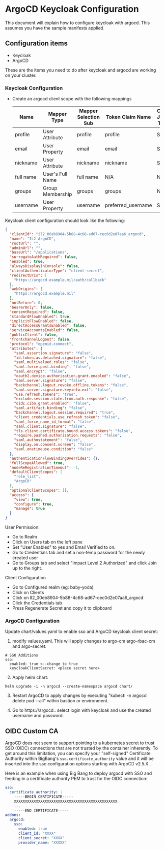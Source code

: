 # ArgoCD Keycloak Configuration
This document will explain how to configure keycloak with argocd. This assumes you have the sample manifests applied.

## Configuration items
* Keycloak
* ArgoCD

These are the items you need to do after keycloak and argocd are working on your cluster.

### Keycloak Configuration

- Create an argocd client scope with the following mappings

  | Name      | Mapper Type      | Mapper Selection Sub | Token Claim Name   | Claim JSON Type |
  |-----------|------------------|----------------------|--------------------|-----------------|
  | profile   | User Attribute   | profile              | profile            | String          |
  | email     | User Property    | email                | email              | String          |
  | nickname  | User Attribute   | nickname             | nickname           | String          |
  | full name | User's Full Name | full name            | N/A                | N/A             |
  | groups    | Group Membership | groups               | groups             | N/A             |
  | username  | User Property    | username             | preferred_username | String          |

Keycloak client configuration should look like the following:
```json
{
  "clientId": "il2_00eb8904-5b88-4c68-ad67-cec0d2e07aa6_argocd",
  "name": "IL2 ArgoCD",
  "rootUrl": "",
  "adminUrl": "",
  "baseUrl": "/applications",
  "surrogateAuthRequired": false,
  "enabled": true,
  "alwaysDisplayInConsole": false,
  "clientAuthenticatorType": "client-secret",
  "redirectUris": [
    "https://argocd.example.mil/auth/callback"
  ],
  "webOrigins": [
    "https://argocd.example.mil"
  ],
  "notBefore": 0,
  "bearerOnly": false,
  "consentRequired": false,
  "standardFlowEnabled": true,
  "implicitFlowEnabled": false,
  "directAccessGrantsEnabled": false,
  "serviceAccountsEnabled": false,
  "publicClient": false,
  "frontchannelLogout": false,
  "protocol": "openid-connect",
  "attributes": {
    "saml.assertion.signature": "false",
    "id.token.as.detached.signature": "false",
    "saml.multivalued.roles": "false",
    "saml.force.post.binding": "false",
    "saml.encrypt": "false",
    "oauth2.device.authorization.grant.enabled": "false",
    "saml.server.signature": "false",
    "backchannel.logout.revoke.offline.tokens": "false",
    "saml.server.signature.keyinfo.ext": "false",
    "use.refresh.tokens": "true",
    "exclude.session.state.from.auth.response": "false",
    "oidc.ciba.grant.enabled": "false",
    "saml.artifact.binding": "false",
    "backchannel.logout.session.required": "true",
    "client_credentials.use_refresh_token": "false",
    "saml_force_name_id_format": "false",
    "saml.client.signature": "false",
    "tls.client.certificate.bound.access.tokens": "false",
    "require.pushed.authorization.requests": "false",
    "saml.authnstatement": "false",
    "display.on.consent.screen": "false",
    "saml.onetimeuse.condition": "false"
  },
  "authenticationFlowBindingOverrides": {},
  "fullScopeAllowed": true,
  "nodeReRegistrationTimeout": -1,
  "defaultClientScopes": [
    "role_list",
    "ArgoCD"
  ],
  "optionalClientScopes": [],
  "access": {
    "view": true,
    "configure": true,
    "manage": true
  }
}
```

User Permission:
* Go to Realm
* Click on Users tab on the left pane
* Set "User Enabled" to yes and Email Verified to on.
* Go to Credentials tab and set a non-temp password for the newly created user
* Go to Groups tab and select "Impact Level 2 Authorized" and click Join up to the right.

Client Configuration
* Go to Configured realm (eg: baby-yoda)
* Click on Clients
* Click on Il2_00eb8904-5b88-4c68-ad67-cec0d2e07aa6_argocd
* Click the Credentials tab
* Press Regenerate Secret and copy it to clipboard

### ArgoCD Configuration
Update chart/values.yaml to enable sso and ArgoCD keycloak client secret:
1. modify values.yaml. This will apply changes to argo-cm argo-rbac-cm and argo-secret:
```
# SSO Additions
sso:
  enabled: true <--change to true
  keycloakClientSecret: <place secret here>
```
2. Apply helm chart:
```
helm upgrade -i -n argocd --create-namespace argocd chart/
```

3. Restart ArgoCD to apply changes by executing  "kubectl -n argocd delete pod --all" within bastion or environment.

4. Go to https://argocd.<domain>.<tld> select login with keycloak and use the created username and password. 

## OIDC Custom CA

ArgoCD does not seem to support pointing to a kubernetes secret to trust SSO (OIDC) connections that are not trusted by the container inherently.
To get around this limitation, you can specify your "self-signed" Certificate Authority within BigBang's `sso.certificate_authority` value and it will be inserted into the sso configuration options starting with ArgoCD v2.5.X .

Here is an example when using Big Bang to deploy argocd with SSO and feeding in a certificate authority PEM to trust for the OIDC connection:

```yaml
sso:
  certificate_authority: |
    -----BEGIN CERTIFICATE-----
    XXXXXXXXXXXXXXXXXXXXXXXXXXXXXXXXXXXXXXXXXXXXXXX
    ...
    -----END CERTIFICATE-----
addons:
  argocd:
    sso:
      enabled: true
      client_id: "XXXX"
      client_secret: "XXXX"
      provider_name: "XXXXX"
```
